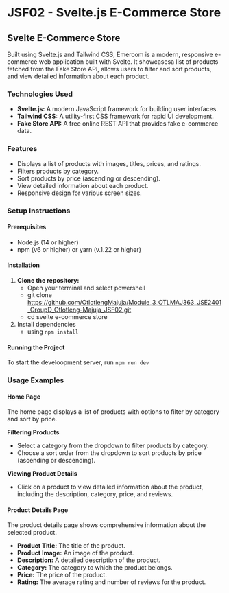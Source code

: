 # JSF02 - Svelte.js E-Commerce Store

## Svelte E-Commerce Store

Built using Svelte.js and Tailwind CSS, Emercom is a modern, responsive e-commerce web application built with Svelte. It showcasesa list of products fetched from the Fake Store API, allows users to filter and sort products, and view detailed information about each product.

### Technologies Used

- **Svelte.js:** A modern JavaScript framework for building user interfaces.
- **Tailwind CSS:** A utility-first CSS framework for rapid UI development.
- **Fake Store API:** A free online REST API that provides fake e-commerce data.

### Features

- Displays a list of products with images, titles, prices, and ratings.
- Filters products by category.
- Sort products by price (ascending or descending).
- View detailed information about each product.
- Responsive design for various screen sizes.

### Setup Instructions

#### Prerequisites

- Node.js (14 or higher)
- npm (v6 or higher) or yarn (v.1.22 or higher)

#### Installation

1. **Clone the repository:**
   - Open your terminal and select powershell
   - git clone https://github.com/OtlotlengMajuja/Module_3_OTLMAJ363_JSE2401_GroupD_Otlotleng-Majuja_JSF02.git
   - cd svelte e-commerce store
2. Install dependencies
   - using `npm install`

#### Running the Project

To start the develoopment server, run `npm run dev`

### Usage Examples

#### Home Page

The home page displays a list of products with options to filter by category and sort by price.

**Filtering Products**

- Select a category from the dropdown to filter products by category.
- Choose a sort order from the dropdown to sort products by price (ascending or descending).

**Viewing Product Details**

- Click on a product to view detailed information about the product, including the description, category, price, and reviews.

#### Product Details Page

The product details page shows comprehensive information about the selected product.

- **Product Title:** The title of the product.
- **Product Image:** An image of the product.
- **Description:** A detailed description of the product.
- **Category:** The category to which the product belongs.
- **Price:** The price of the product.
- **Rating:** The average rating and number of reviews for the product.
